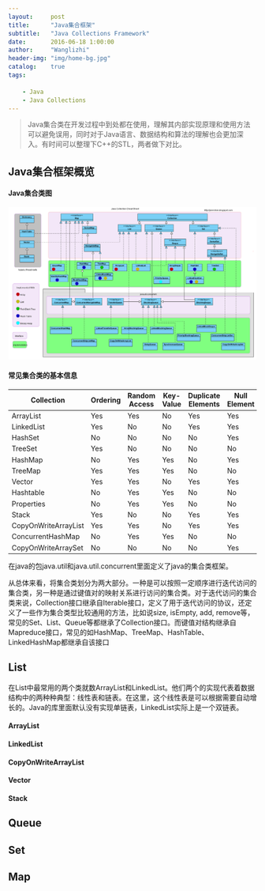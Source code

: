 ```yaml
---
layout:     post
title:      "Java集合框架"
subtitle:   "Java Collections Framework"
date:       2016-06-18 1:00:00
author:     "Wanglizhi"
header-img: "img/home-bg.jpg"
catalog:    true
tags:

    - Java
    - Java Collections
---
```


> Java集合类在开发过程中到处都在使用，理解其内部实现原理和使用方法可以避免误用，同时对于Java语言、数据结构和算法的理解也会更加深入。有时间可以整理下C++的STL，两者做下对比。

## Java集合框架概览

#### Java集合类图

![](https://raw.githubusercontent.com/wanglizhi/wanglizhi.github.io/master/img/2016-06-22/Java-collection-cheat-sheet.png)

#### 常见集合类的基本信息

| **Collection**       | **Ordering** | **Random Access** | **Key-Value** | **Duplicate Elements** | **Null Element** | **Thread Safety** |
| -------------------- | ------------ | ----------------- | ------------- | ---------------------- | ---------------- | ----------------- |
| ArrayList            | Yes          | Yes               | No            | Yes                    | Yes              | No                |
| LinkedList           | Yes          | No                | No            | Yes                    | Yes              | No                |
| HashSet              | No           | No                | No            | No                     | Yes              | No                |
| TreeSet              | Yes          | No                | No            | No                     | No               | No                |
| HashMap              | No           | Yes               | Yes           | No                     | Yes              | No                |
| TreeMap              | Yes          | Yes               | Yes           | No                     | No               | No                |
| Vector               | Yes          | Yes               | No            | Yes                    | Yes              | Yes               |
| Hashtable            | No           | Yes               | Yes           | No                     | No               | Yes               |
| Properties           | No           | Yes               | Yes           | No                     | No               | Yes               |
| Stack                | Yes          | No                | No            | Yes                    | Yes              | Yes               |
| CopyOnWriteArrayList | Yes          | Yes               | No            | Yes                    | Yes              | Yes               |
| ConcurrentHashMap    | No           | Yes               | Yes           | No                     | No               | Yes               |
| CopyOnWriteArraySet  | No           | No                | No            | No                     | Yes              | Yes               |

在java的包java.util和java.util.concurrent里面定义了java的集合类框架。

从总体来看，将集合类划分为两大部分。一种是可以按照一定顺序进行迭代访问的集合类，另一种是通过键值对的映射关系进行访问的集合类。对于迭代访问的集合类来说，Collection接口继承自Iterable接口，定义了用于迭代访问的协议，还定义了一些作为集合类型比较通用的方法，比如说size, isEmpty, add, remove等，常见的Set、List、Queue等都继承了Collection接口。而键值对结构继承自Mapreduce接口，常见的如HashMap、TreeMap、HashTable、LinkedHashMap都继承自该接口

## List

在List中最常用的两个类就数ArrayList和LinkedList。他们两个的实现代表着数据结构中的两种种典型：线性表和链表。在这里，这个线性表是可以根据需要自动增长的。Java的库里面默认没有实现单链表，LinkedList实际上是一个双链表。

#### ArrayList



#### LinkedList



#### CopyOnWriteArrayList



#### Vector



#### Stack





## Queue





## Set



## Map

